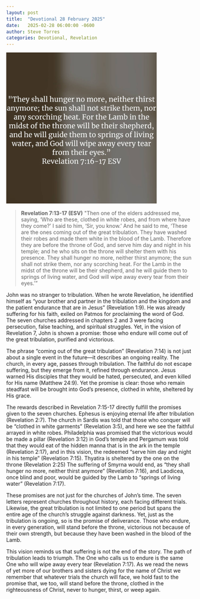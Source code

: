 ```yaml
---
layout: post
title:  "Devotional 28 February 2025"
date:   2025-02-28 06:00:00 -0600
author: Steve Torres
categories: Devotional, Revelation
---
```

<img src="https://github.com/ElEsteeb/ElEsteeb.github.io/blob/main/images/devotionals/Rev-7_16-17.jpg?raw=true" alt="Revelation 7:16-17.jpg" style="max-width: 80%; height: auto;">

>**Revelation 7:13-17 (ESV)**
>"Then one of the elders addressed me, saying, ‘Who are these, clothed in white robes, and from where have they come?’ I said to him, ‘Sir, you know.’ And he said to me, ‘These are the ones coming out of the great tribulation. They have washed their robes and made them white in the blood of the Lamb. Therefore they are before the throne of God, and serve him day and night in his temple; and he who sits on the throne will shelter them with his presence. They shall hunger no more, neither thirst anymore; the sun shall not strike them, nor any scorching heat. For the Lamb in the midst of the throne will be their shepherd, and he will guide them to springs of living water, and God will wipe away every tear from their eyes.’”

John was no stranger to tribulation. When he wrote Revelation, he identified himself as “your brother and partner in the tribulation and the kingdom and the patient endurance that are in Jesus” (Revelation 1:9). He was already suffering for his faith, exiled on Patmos for proclaiming the word of God. The seven churches addressed in chapters 2 and 3 were facing persecution, false teaching, and spiritual struggles. Yet, in the vision of Revelation 7, John is shown a promise: those who endure will come out of the great tribulation, purified and victorious.

The phrase “coming out of the great tribulation” (Revelation 7:14) is not just about a single event in the future—it describes an ongoing reality. The church, in every age, passes through tribulation. The faithful do not escape suffering, but they emerge from it, refined through endurance. Jesus warned His disciples that they would be hated, persecuted, and even killed for His name (Matthew 24:9). Yet the promise is clear: those who remain steadfast will be brought into God’s presence, clothed in white, sheltered by His grace.

The rewards described in Revelation 7:15-17 directly fulfill the promises given to the seven churches. Ephesus is enjoying eternal life after tribulation (Revelation 2:7). The church in Sardis was told that those who conquer will be “clothed in white garments” (Revelation 3:5), and here we see the faithful arrayed in white robes. Philadelphia was promised that the victorious would be made a pillar (Revelation 3:12) in God’s temple and Pergamum was told that they would eat of the hidden manna that is in the ark in the temple (Revelation 2:17), and in this vision, the redeemed “serve him day and night in his temple” (Revelation 7:15). Thyatira is sheltered by the one on the throne (Revelation 2:25) The suffering of Smyrna would end, as “they shall hunger no more, neither thirst anymore” (Revelation 7:16), and Laodicea, once blind and poor, would be guided by the Lamb to “springs of living water” (Revelation 7:17).

These promises are not just for the churches of John’s time. The seven letters represent churches throughout history, each facing different trials. Likewise, the great tribulation is not limited to one period but spans the entire age of the church’s struggle against darkness. Yet, just as the tribulation is ongoing, so is the promise of deliverance. Those who endure, in every generation, will stand before the throne, victorious not because of their own strength, but because they have been washed in the blood of the Lamb.

This vision reminds us that suffering is not the end of the story. The path of tribulation leads to triumph. The One who calls us to endure is the same One who will wipe away every tear (Revelation 7:17). As we read the news of yet more of our brothers and sisters dying for the name of Christ we remember that whatever trials the church will face, we hold fast to the promise that, we too, will stand before the throne, clothed in the righteousness of Christ, never to hunger, thirst, or weep again.


<script src="https://www.biblegateway.com/public/link-to-us/tooltips/bglinks.js" type="text/javascript"></script>
<script type="text/javascript">
BGLinks.version = "ESV";
BGLinks.linkVerses();
</script>
